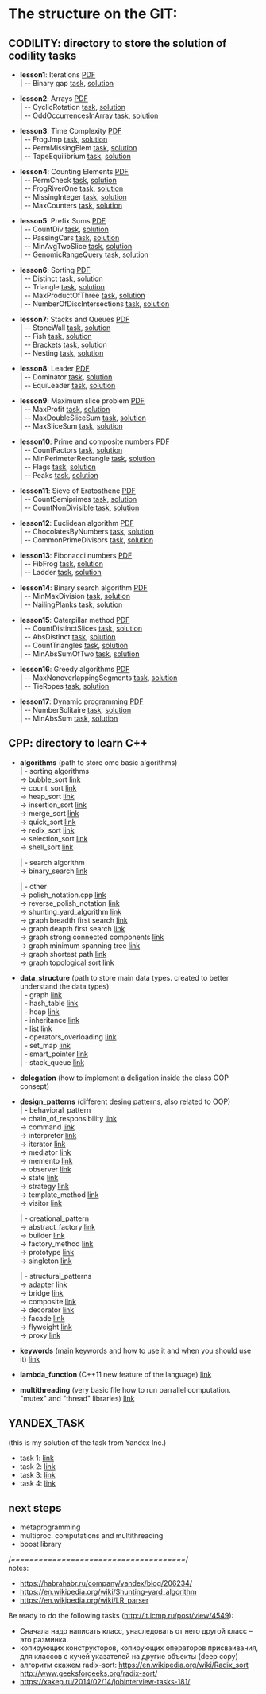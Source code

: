 # The structure on the GIT:

## CODILITY: directory to store the solution of codility tasks

  - **lesson1**: Iterations [PDF](https://codility.com/media/train/Iterations.pdf)  
    | -- Binary gap [task](https://codility.com/programmers/lessons/1-iterations/binary_gap/), [solution](https://github.com/kurbakov/project_y/blob/master/codility/lesson1/BinaryGap.cpp)  
    
  - **lesson2**: Arrays [PDF](https://codility.com/media/train/0-Arrays.pdf)  
    | -- CyclicRotation [task](https://codility.com/programmers/lessons/2-arrays/cyclic_rotation/), [solution](https://github.com/kurbakov/project_y/blob/master/codility/lesson2/CyclicRotation.cpp)  
    | -- OddOccurrencesInArray [task](https://codility.com/programmers/lessons/2-arrays/odd_occurrences_in_array/), [solution](https://github.com/kurbakov/project_y/blob/master/codility/lesson2/OddOccurrencesInArray.cpp)  
  
  - **lesson3**: Time Complexity [PDF](https://codility.com/media/train/1-TimeComplexity.pdf)  
    | -- FrogJmp [task](https://codility.com/programmers/lessons/3-time_complexity/frog_jmp/), [solution](https://github.com/kurbakov/project_y/blob/master/codility/lesson3/FrogJmp.cpp)  
    | -- PermMissingElem [task](https://codility.com/programmers/lessons/3-time_complexity/perm_missing_elem/), [solution](https://github.com/kurbakov/project_y/blob/master/codility/lesson3/PermMissingElem.cpp)  
    | -- TapeEquilibrium [task](https://codility.com/programmers/lessons/3-time_complexity/tape_equilibrium/), [solution](https://github.com/kurbakov/project_y/blob/master/codility/lesson3/TapeEquilibrium.cpp)  
    
  - **lesson4**: Counting Elements [PDF](https://codility.com/media/train/2-CountingElements.pdf)  
    | -- PermCheck [task](https://codility.com/programmers/lessons/4-counting_elements/perm_check/), [solution](https://github.com/kurbakov/project_y/blob/master/codility/lesson4/PermCheck.cpp)  
    | -- FrogRiverOne [task](https://codility.com/programmers/lessons/4-counting_elements/frog_river_one/), [solution](https://github.com/kurbakov/project_y/blob/master/codility/lesson4/FrogRiverOne.cpp)  
    | -- MissingInteger [task](https://codility.com/programmers/lessons/4-counting_elements/missing_integer/), [solution](https://github.com/kurbakov/project_y/blob/master/codility/lesson4/MissingInteger.cpp)  
    | -- MaxCounters [task](https://codility.com/programmers/lessons/4-counting_elements/max_counters/), [solution](https://github.com/kurbakov/project_y/blob/master/codility/lesson4/MaxCounters.cpp)  
    
  - **lesson5**: Prefix Sums [PDF](https://codility.com/media/train/3-PrefixSums.pdf)  
    | -- CountDiv [task](https://codility.com/programmers/lessons/5-prefix_sums/count_div/), [solution](https://github.com/kurbakov/project_y/blob/master/codility/lesson5/CountDiv.cpp)  
    | -- PassingCars [task](https://codility.com/programmers/lessons/5-prefix_sums/passing_cars/), [solution](https://github.com/kurbakov/project_y/blob/master/codility/lesson5/PassingCars.cpp)  
    | -- MinAvgTwoSlice [task](https://codility.com/programmers/lessons/5-prefix_sums/min_avg_two_slice/), [solution](https://github.com/kurbakov/project_y/blob/master/codility/lesson5/MinAvgTwoSlice.cpp)  
    | -- GenomicRangeQuery [task](https://codility.com/programmers/lessons/5-prefix_sums/genomic_range_query/), [solution](https://github.com/kurbakov/project_y/blob/master/codility/lesson5/GenomicRangeQuery.cpp)  
    
  - **lesson6**: Sorting [PDF](https://codility.com/media/train/4-Sorting.pdf)  
    | -- Distinct [task](https://codility.com/programmers/lessons/6-sorting/distinct/), [solution](https://github.com/kurbakov/project_y/blob/master/codility/lesson6/Distinct.cpp)  
    | -- Triangle [task](https://codility.com/programmers/lessons/6-sorting/triangle/), [solution](https://github.com/kurbakov/project_y/blob/master/codility/lesson6/Triangle.cpp)  
    | -- MaxProductOfThree [task](https://codility.com/programmers/lessons/6-sorting/max_product_of_three/), [solution](https://github.com/kurbakov/project_y/blob/master/codility/lesson6/MaxProductOfThree.cpp)  
    | -- NumberOfDiscIntersections [task](https://codility.com/programmers/lessons/6-sorting/number_of_disc_intersections/), [solution](https://github.com/kurbakov/project_y/blob/master/codility/lesson6/NumberOfDiscIntersections.cpp)  
    
  - **lesson7**: Stacks and Queues [PDF](https://codility.com/media/train/5-Stacks.pdf)  
    | -- StoneWall [task](https://codility.com/programmers/lessons/7-stacks_and_queues/stone_wall/), [solution](https://github.com/kurbakov/project_y/blob/master/codility/lesson7/StoneWall.cpp)  
    | -- Fish [task](https://codility.com/programmers/lessons/7-stacks_and_queues/fish/), [solution](https://github.com/kurbakov/project_y/blob/master/codility/lesson7/fish.cpp)  
    | -- Brackets [task](https://codility.com/programmers/lessons/7-stacks_and_queues/brackets/), [solution](https://github.com/kurbakov/project_y/blob/master/codility/lesson7/brackets.cpp)  
    | -- Nesting [task](https://codility.com/programmers/lessons/7-stacks_and_queues/nesting/), [solution](https://github.com/kurbakov/project_y/blob/master/codility/lesson7/nesting.cpp)  
    
  - **lesson8**: Leader [PDF](https://codility.com/media/train/6-Leader.pdf)  
    | -- Dominator [task](https://codility.com/programmers/lessons/8-leader/dominator/), [solution](https://github.com/kurbakov/project_y/blob/master/codility/lesson8/Dominator.cpp)  
    | -- EquiLeader [task](https://codility.com/programmers/lessons/8-leader/equi_leader/), [solution](https://github.com/kurbakov/project_y/blob/master/codility/lesson8/EquiLeader.cpp)  
    
  - **lesson9**: Maximum slice problem [PDF](https://codility.com/media/train/7-MaxSlice.pdf)  
    | -- MaxProfit [task](https://codility.com/programmers/lessons/9-maximum_slice_problem/max_profit/), [solution](https://github.com/kurbakov/project_y/blob/master/codility/lesson9/MaxProfit.cpp)  
    | -- MaxDoubleSliceSum [task](https://codility.com/programmers/lessons/9-maximum_slice_problem/max_double_slice_sum/), [solution](https://github.com/kurbakov/project_y/blob/master/codility/lesson9/MaxDoubleSliceSum.cpp)  
    | -- MaxSliceSum [task](https://codility.com/programmers/lessons/9-maximum_slice_problem/max_slice_sum/), [solution](https://github.com/kurbakov/project_y/blob/master/codility/lesson9/MaxSliceSum.cpp)  
    
  - **lesson10**: Prime and composite numbers [PDF](https://codility.com/media/train/8-PrimeNumbers.pdf)  
    | -- CountFactors [task](https://codility.com/programmers/lessons/10-prime_and_composite_numbers/count_factors/), [solution](https://github.com/kurbakov/project_y/blob/master/codility/lesson10/CountFactors.cpp)  
    | -- MinPerimeterRectangle [task](https://codility.com/programmers/lessons/10-prime_and_composite_numbers/min_perimeter_rectangle/), [solution](https://github.com/kurbakov/project_y/blob/master/codility/lesson10/MinPerimeterRectangle.cpp)  
    | -- Flags [task](https://codility.com/programmers/lessons/10-prime_and_composite_numbers/flags/), [solution](https://github.com/kurbakov/project_y/blob/master/codility/lesson10/Flags.cpp)  
    | -- Peaks [task](https://codility.com/programmers/lessons/10-prime_and_composite_numbers/peaks/), [solution](https://github.com/kurbakov/project_y/blob/master/codility/lesson10/Peaks.cpp)  
    
  - **lesson11**: Sieve of Eratosthene [PDF](https://codility.com/media/train/9-Sieve.pdf)  
    | -- CountSemiprimes [task](https://codility.com/programmers/lessons/11-sieve_of_eratosthenes/count_semiprimes/), [solution](https://github.com/kurbakov/project_y/blob/master/codility/lesson11/CountSemiprimes.cpp)  
    | -- CountNonDivisible [task](https://codility.com/programmers/lessons/11-sieve_of_eratosthenes/count_non_divisible/), [solution](https://github.com/kurbakov/project_y/blob/master/codility/lesson11/CountNonDivisible.cpp)  
    
  - **lesson12**: Euclidean algorithm [PDF](https://codility.com/media/train/10-Gcd.pdf)  
    | -- ChocolatesByNumbers [task](https://codility.com/programmers/lessons/12-euclidean_algorithm/chocolates_by_numbers/), [solution](https://github.com/kurbakov/project_y/blob/master/codility/lesson12/ChocolatesByNumbers.cpp)  
    | -- CommonPrimeDivisors [task](https://codility.com/programmers/lessons/12-euclidean_algorithm/common_prime_divisors/), [solution](https://github.com/kurbakov/project_y/blob/master/codility/lesson12/CommonPrimeDivisors.cpp)  
    
  - **lesson13**: Fibonacci numbers [PDF](https://codility.com/media/train/11-Fibonacci.pdf)  
    | -- FibFrog [task](https://codility.com/programmers/lessons/13-fibonacci_numbers/fib_frog/), [solution](https://github.com/kurbakov/project_y/blob/master/codility/lesson13/FibFrog.cpp)  
    | -- Ladder [task](https://codility.com/programmers/lessons/13-fibonacci_numbers/ladder/), [solution](https://github.com/kurbakov/project_y/blob/master/codility/lesson13/Ladder.cpp)  
    
  - **lesson14**: Binary search algorithm [PDF](https://codility.com/media/train/12-BinarySearch.pdf)  
    | -- MinMaxDivision [task](https://codility.com/programmers/lessons/14-binary_search_algorithm/min_max_division/), [solution](https://github.com/kurbakov/project_y/blob/master/codility/lesson14/MinMaxDivision.cpp)  
    | -- NailingPlanks [task](https://codility.com/programmers/lessons/14-binary_search_algorithm/nailing_planks/), [solution](https://github.com/kurbakov/project_y/blob/master/codility/lesson14/NailingPlanks.cpp)  
    
  - **lesson15**: Caterpillar method [PDF](https://codility.com/media/train/13-CaterpillarMethod.pdf)  
    | -- CountDistinctSlices [task](https://codility.com/programmers/lessons/15-caterpillar_method/count_distinct_slices/), [solution](https://github.com/kurbakov/project_y/blob/master/codility/lesson15/CountDistinctSlices.cpp)  
    | -- AbsDistinct [task](https://codility.com/programmers/lessons/15-caterpillar_method/abs_distinct/), [solution](https://github.com/kurbakov/project_y/blob/master/codility/lesson15/AbsDistinct.cpp)  
    | -- CountTriangles [task](https://codility.com/programmers/lessons/15-caterpillar_method/count_triangles/), [solution](https://github.com/kurbakov/project_y/blob/master/codility/lesson15/CountTriangles.cpp)  
    | -- MinAbsSumOfTwo [task](https://codility.com/programmers/lessons/15-caterpillar_method/min_abs_sum_of_two/), [solution](https://github.com/kurbakov/project_y/blob/master/codility/lesson15/MinAbsSumOfTwo.cpp)  
    
  - **lesson16**: Greedy algorithms [PDF](https://codility.com/media/train/14-GreedyAlgorithms.pdf)  
    | -- MaxNonoverlappingSegments [task](https://codility.com/programmers/lessons/16-greedy_algorithms/max_nonoverlapping_segments/), [solution](https://github.com/kurbakov/project_y/blob/master/codility/lesson16/MaxNonoverlappingSegments.cpp)  
    | -- TieRopes [task](https://codility.com/programmers/lessons/16-greedy_algorithms/tie_ropes/), [solution](https://github.com/kurbakov/project_y/blob/master/codility/lesson16/TieRopes.cpp)  
    
  - **lesson17**: Dynamic programming [PDF](https://codility.com/media/train/15-DynamicProgramming.pdf)  
    | -- NumberSolitaire [task](https://codility.com/programmers/lessons/17-dynamic_programming/number_solitaire/), [solution](https://github.com/kurbakov/project_y/blob/master/codility/lesson17/NumberSolitaire.cpp)  
    | -- MinAbsSum [task](https://codility.com/programmers/lessons/17-dynamic_programming/min_abs_sum/), [solution](https://github.com/kurbakov/project_y/blob/master/codility/lesson17/MinAbsSum.cpp)  
  
## CPP: directory to learn C++
  
  - **algorithms** (path to store ome basic algorithms)  
    | - sorting algorithms  
        -> bubble_sort [link](https://github.com/kurbakov/project_y/tree/master/cpp/algorithms/sort/bubble_sort.cpp)  
        -> count_sort [link](https://github.com/kurbakov/project_y/tree/master/cpp/algorithms/sort/count_sort.cpp)  
        -> heap_sort [link](https://github.com/kurbakov/project_y/tree/master/cpp/algorithms/sort/heap_sort.cpp)  
        -> insertion_sort [link](https://github.com/kurbakov/project_y/tree/master/cpp/algorithms/sort/insertion_sort.cpp)  
        -> merge_sort [link](https://github.com/kurbakov/project_y/tree/master/cpp/algorithms/sort/merge_sort.cpp)  
        -> quick_sort [link](https://github.com/kurbakov/project_y/tree/master/cpp/algorithms/sort/quick_sort.cpp)  
        -> redix_sort [link](https://github.com/kurbakov/project_y/tree/master/cpp/algorithms/sort/redix_sort.cpp)  
        -> selection_sort [link](https://github.com/kurbakov/project_y/tree/master/cpp/algorithms/sort/selection_sort.cpp)  
        -> shell_sort [link](https://github.com/kurbakov/project_y/tree/master/cpp/algorithms/sort/shell_sort.cpp)
        
    | - search algorithm  
        -> binary_search [link](https://github.com/kurbakov/project_y/tree/master/cpp/algorithms/search/binary_search.cpp)  
    
    | - other  
        -> polish_notation.cpp [link](https://github.com/kurbakov/project_y/blob/master/cpp/algorithms/other/polish_notation.cpp)  
        -> reverse_polish_notation [link](https://github.com/kurbakov/project_y/blob/master/cpp/algorithms/other/reverse_polish_notation.cpp)  
        -> shunting_yard_algorithm [link](https://github.com/kurbakov/project_y/blob/master/cpp/algorithms/other/shunting_yard_algorithm.cpp)  
        -> graph breadth first search [link](https://github.com/kurbakov/project_y/blob/master/cpp/algorithms/other/graph_bfs.cpp)  
        -> graph deapth first search [link](https://github.com/kurbakov/project_y/blob/master/cpp/algorithms/other/graph_dfs.cpp)  
        -> graph strong connected components [link](https://github.com/kurbakov/project_y/blob/master/cpp/algorithms/other/graph_scc.cpp)  
        -> graph minimum spanning tree [link](https://github.com/kurbakov/project_y/blob/master/cpp/algorithms/other/graph_mst.cpp)  
        -> graph shortest path [link](https://github.com/kurbakov/project_y/blob/master/cpp/algorithms/other/graph_shortest_path.cpp)  
        -> graph topological sort [link](https://github.com/kurbakov/project_y/blob/master/cpp/algorithms/other/graph_topological_sort.cpp)  
    
  - **data_structure** (path to store main data types. created to better understand the data types)  
    | - graph [link](https://github.com/kurbakov/project_y/tree/master/cpp/data_structure/graph)  
    | - hash_table [link](https://github.com/kurbakov/project_y/tree/master/cpp/data_structure/hash_table)  
    | - heap [link](https://github.com/kurbakov/project_y/tree/master/cpp/data_structure/heap)  
    | - inheritance [link](https://github.com/kurbakov/project_y/tree/master/cpp/data_structure/inheritance)  
    | - list [link](https://github.com/kurbakov/project_y/tree/master/cpp/data_structure/list)  
    | - operators_overloading [link](https://github.com/kurbakov/project_y/tree/master/cpp/data_structure/operators_overloading)  
    | - set_map [link](https://github.com/kurbakov/project_y/tree/master/cpp/data_structure/set_map)  
    | - smart_pointer [link](https://github.com/kurbakov/project_y/tree/master/cpp/data_structure/smart_pointer)  
    | - stack_queue [link](https://github.com/kurbakov/project_y/tree/master/cpp/data_structure/stack_queue)  
    
  - **delegation** (how to implement a deligation inside the class OOP consept)
  - **design_patterns** (different desing patterns, also related to OOP)  
    | - behavioral_pattern  
      -> chain_of_responsibility [link](https://github.com/kurbakov/project_y/blob/master/cpp/design_patterns/behavioral_pattern/chain_of_responsibility.cpp)  
      -> command [link](https://github.com/kurbakov/project_y/blob/master/cpp/design_patterns/behavioral_pattern/command.cpp)  
      -> interpreter [link](https://github.com/kurbakov/project_y/blob/master/cpp/design_patterns/behavioral_pattern/interpreter.cpp)  
      -> iterator [link](https://github.com/kurbakov/project_y/blob/master/cpp/design_patterns/behavioral_pattern/iterator.cpp)  
      -> mediator [link](https://github.com/kurbakov/project_y/blob/master/cpp/design_patterns/behavioral_pattern/mediator.cpp)  
      -> memento [link](https://github.com/kurbakov/project_y/blob/master/cpp/design_patterns/behavioral_pattern/memento.cpp)  
      -> observer [link](https://github.com/kurbakov/project_y/blob/master/cpp/design_patterns/behavioral_pattern/observer.cpp)  
      -> state [link](https://github.com/kurbakov/project_y/blob/master/cpp/design_patterns/behavioral_pattern/state.cpp)  
      -> strategy [link](https://github.com/kurbakov/project_y/blob/master/cpp/design_patterns/behavioral_pattern/strategy.cpp)  
      -> template_method [link](https://github.com/kurbakov/project_y/blob/master/cpp/design_patterns/behavioral_pattern/template_method.cpp)  
      -> visitor [link](https://github.com/kurbakov/project_y/blob/master/cpp/design_patterns/behavioral_pattern/visitor.cpp)  
      
    | - creational_pattern  
      -> abstract_factory [link](https://github.com/kurbakov/project_y/blob/master/cpp/design_patterns/creational_pattern/abstract_factory.cpp)  
      -> builder [link](https://github.com/kurbakov/project_y/blob/master/cpp/design_patterns/creational_pattern/builder.cpp)  
      -> factory_method [link](https://github.com/kurbakov/project_y/blob/master/cpp/design_patterns/creational_pattern/factory_method.cpp)  
      -> prototype [link](https://github.com/kurbakov/project_y/blob/master/cpp/design_patterns/creational_pattern/prototype.cpp)  
      -> singleton [link](https://github.com/kurbakov/project_y/blob/master/cpp/design_patterns/creational_pattern/singleton.cpp)  
      
    | - structural_patterns  
      -> adapter [link](https://github.com/kurbakov/project_y/blob/master/cpp/design_patterns/structural_patterns/adapter.cpp)  
      -> bridge [link](https://github.com/kurbakov/project_y/blob/master/cpp/design_patterns/structural_patterns/bridge.cpp)  
      -> composite [link](https://github.com/kurbakov/project_y/blob/master/cpp/design_patterns/structural_patterns/composite.cpp)  
      -> decorator [link](https://github.com/kurbakov/project_y/blob/master/cpp/design_patterns/structural_patterns/decorator.cpp)  
      -> facade [link](https://github.com/kurbakov/project_y/blob/master/cpp/design_patterns/structural_patterns/facade.cpp)  
      -> flyweight [link](https://github.com/kurbakov/project_y/blob/master/cpp/design_patterns/structural_patterns/flyweight.cpp)  
      -> proxy [link](https://github.com/kurbakov/project_y/blob/master/cpp/design_patterns/structural_patterns/proxy.cpp)  
    
  - **keywords** (main keywords and how to use it and when you should use it) [link](https://github.com/kurbakov/project_y/tree/master/cpp/keywords)
  - **lambda_function** (C++11 new feature of the language) [link](https://github.com/kurbakov/project_y/blob/master/cpp/lambda_function/main.cpp)
  - **multithreading** (very basic file how to run parrallel computation. "mutex" and "thread" libraries) [link](https://github.com/kurbakov/project_y/blob/master/cpp/multithreading/multithreading.cpp)

## YANDEX_TASK
(this is my solution of the task from Yandex Inc.)
  - task 1: [link](https://github.com/kurbakov/project_y/tree/master/yandex_task/task1)
  - task 2: [link](https://github.com/kurbakov/project_y/tree/master/yandex_task/task2)
  - task 3: [link](https://github.com/kurbakov/project_y/tree/master/yandex_task/task3)
  - task 4: [link](https://github.com/kurbakov/project_y/tree/master/yandex_task/task4)


## next steps 
- metaprogramming
- multiproc. computations and multithreading
- boost library


/*======================================*/  
notes:
- https://habrahabr.ru/company/yandex/blog/206234/
- https://en.wikipedia.org/wiki/Shunting-yard_algorithm
- https://en.wikipedia.org/wiki/LR_parser

Be ready to do the following tasks (http://it.icmp.ru/post/view/4549):
- Сначала надо написать класс, унаследовать от него другой класс – это разминка. 
- копирующих конструкторов, копирующих операторов присваивания, для классов с кучей указателей на другие объекты (deep copy)
- алгоритм скажем radix-sort: https://en.wikipedia.org/wiki/Radix_sort http://www.geeksforgeeks.org/radix-sort/
- https://xakep.ru/2014/02/14/jobinterview-tasks-181/
